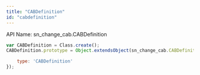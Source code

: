 ```yaml
---
title: "CABDefinition"
id: "cabdefinition"
---
```


API Name: sn_change_cab.CABDefinition

```js
var CABDefinition = Class.create();
CABDefinition.prototype = Object.extendsObject(sn_change_cab.CABDefinitionSNC, {

    type: 'CABDefinition'
});
```